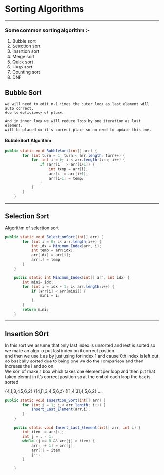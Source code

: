 # Sorting Algorithms
---
### Some common sorting algorithm :-
1. Bubble sort
2. Selection sort 
3. Insertion sort
4. Merge sort
5. Quick sort
6. Heap sort
7. Counting sort
8. DNF

## Bubble Sort

```text
we will need to edit n-1 times the outer loop as last element will auto correct,
due to deficiency of place.

And in inner loop we will reduce loop by one iteration as last element,
will be placed on it's correct place so no need to update this one.
```
#### Bubble Sort Algorithm

```java
public static void BubbleSort(int[] arr) {
        for (int turn = 1; turn < arr.length; turn++) {
            for (int i = 0; i < arr.length-turn; i++) {
                if (arr[i]  > arr[i+1]) {
                    int temp = arr[i];
                    arr[i] = arr[i+1];
                    arr[i+1] = temp;
                }
            }
        }
    }
```
---
## Selection Sort

Algorithm of selection sort
```java
public static void SelectionSort(int[] arr) {
        for (int i = 0; i< arr.length;i++) {
            int idx = Minimum_Index(arr, i);
            int temp = arr[idx];
            arr[idx] = arr[i];
            arr[i] = temp;
        }
    }

    public static int Minimum_Index(int[] arr, int idx) {
        int mini= idx;
        for (int i = idx + 1; i< arr.length;i++) {
            if (arr[i] < arr[mini]) {
                mini = i;
            }
        }
        return mini;
    }
```
---
## Insertion SOrt

In this sort we assume that only last index is unsorted and rest is sorted so we make an algo to put last index on it correct postion.  
and then we use it as by just using for index 1 and cause 0th index is left out so basically sorted due to being one we do the comparison and then increase the i and so on.  
We sort of make a box which takes one element per loop and then put that taken elemnt in it's correct position so at the end of each loop the box is sorted

{4,1,3,4,5,6,2}
{[4,1],3,4,5,6,2}
{[1,4,3],4,5,6,2}
....

```java
public static void Insertion_Sort(int[] arr) {
        for (int i = 1; i < arr.length; i++) {
            Insert_Last_Element(arr,i);
        }
    }

    public static void Insert_Last_Element(int[] arr, int i) {
        int item  = arr[i];
        int j = i - 1;
        while (j >= 0 && arr[j] > item) {
            arr[j + 1] = arr[j];
            arr[j] = item;
            j--;
        }

    }
```
